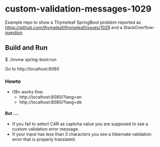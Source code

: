 # custom-validation-messages-1029
Example repo to show a Thymeleaf SpringBoot problem reported as
https://github.com/thymeleaf/thymeleaf/issues/1029 and a StackOverflow-[question](https://stackoverflow.com/questions/79386749/custom-fielderror-error-message-is-not-translated-and-i18n-key-is-shown-instead)

## Build and Run

$ ./mvnw spring-boot:run

Go to http://localhost:8080

### Howto

* i18n works fine:
  * http://localhost:8080/?lang=en
  * http://localhost:8080/?lang=de

#### But ....

* If you fail to select CAR as captcha value you are supposed to see a custom validation error message.
* If your input has less than 3 characters you see a hibernate validation error that is properly translated.
